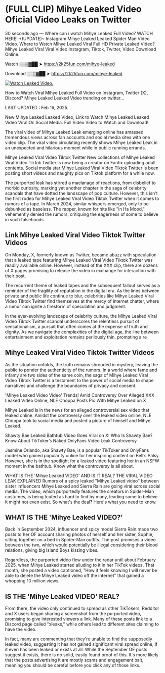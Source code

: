 # (FULL CLIP) Mihye Leaked Video Oficial Video Leaks on Twitter

30 seconds ago — Where can i watch Mihye Leaked Full Video? WATCH HERE! +(UPDATE)~ Instagram Mihye Leaked Leaked Spider Man Video Video. Where to Watch Mihye Leaked Viral Full HD Private Leaked Video? Mihye Leaked Viral Viral Video Instagram, Tiktok, Twitter, Video Download Online.

Watch ░░▒▓██ ➤ https://2k25fun.com/mihye-leaked

Download ░░▒▓██ ➤ https://2k25fun.com/mihye-leaked

[![Watch Leaked Video.](https://miro.medium.com/v2/resize:fit:828/format:webp/1*cilzJN44JGOrTw9NJCrNHA.gif "Watch Leaked Video")](https://2k25fun.com/mihye-leaked)

How to Watch Viral Mihye Leaked Full Video on Instagram, Twitter (X), Discord? Mihye Leaked Leaked Video trending on twitter...

LAST UPDATED : Feb 16, 2025.

New Mihye Leaked Leaked Video, Link to Watch Mihye Leaked Leaked Video Viral On Social Media. Full Video Video to Watch and Download!

The viral video of Mihye Leaked Leak emerging online has amassed tremendous views across fan accounts and social media sites with one video clip. The viral video circulating recently shows Mihye Leaked Leak in an unexpected and hilarious moment while in public running errands.

Mihye Leaked Viral Video Tiktok Twitter New collections of Mihye Leaked Viral Video Tiktok Twitter is now being a creator on Fanfix uploading adult contents. Social media star Mihye Leaked Viral Video Tiktok Twitter is been posting short videos and naughty pics on Tiktok platform for a while now.

The purported leak has stirred a maelanage of reactions, from disbelief to morbid curiosity, marking yet another chapter in the saga of celebrity scandals that have dotted the landscape of pop culture. However, this isn't the first rodeo for Mihye Leaked Viral Video Tiktok Twitter when it comes to rumors of a tape. In March 2024, similar whispers emerged, only to be debunked as baseless. The rapper, known for hits like "In Ha Mood," vehemently denied the rumors, critiquing the eagerness of some to believe in such falsehoods.

## Link Mihye Leaked Viral Video Tiktok Twitter Videos

On Monday, X, formerly known as Twitter, became abuzz with speculation that a leaked tape featuring Mihye Leaked Viral Video Tiktok Twitter was readily available online. However, instead of the XXX clip, there are dozens of X pages promising to release the video in exchange for interaction with their post.

The recurrent theme of leaked tapes and the subsequent fallout serves as a reminder of the fragility of reputation in the digital era. As the lines between private and public life continue to blur, celebrities like Mihye Leaked Viral Video Tiktok Twitter find themselves at the mercy of internet chatter, where a rumor can ignite a firestorm of speculation and judgment.

In the ever-evolving landscape of celebrity culture, the Mihye Leaked Viral Video Tiktok Twitter scandal underscores the relentless pursuit of sensationalism, a pursuit that often comes at the expense of truth and dignity. As we navigate the complexities of the digital age, the line between entertainment and exploitation remains perilously thin, prompting a re

##  Mihye Leaked Viral Video Tiktok Twitter Videos

As the situation unfolds, the truth remains shrouded in mystery, leaving the public to ponder the authenticity of the rumors. In a world where fame and infamy are two sides of the same coin, the saga of Mihye Leaked Viral Video Tiktok Twitter is a testament to the power of social media to shape narratives and challenge the boundaries of privacy and consent.

'Mihye Leaked Video Video' Trends! Amid Controversy Over Alleged XXX Leaked Video Online, NLE Choppa Posts Pic With Mihye Leaked on X

Mihye Leaked is in the news for an alleged controversial sex video that leaked online. Amidst the controversy over the leaked video online, NLE Choppa took to social media and posted a picture of himself and Mihye Leaked.

Shawty Bae Leaked Bathtub Video Goes Viral on X! Who Is Shawty Bae? Know About TikToker’s Naked OnlyFans Video Leak Controversy

Jasmine Orlando, aka Shawty Bae, is a popular TikToker and OnlyFans model who gained popularity online for her inspiring content on Bell’s Palsy. However, she is in the spotlight for a leaked video featuring her in an NSFW moment in the bathtub. Know what the controversy is all about.

WHAT IS THE 'Mihye Leaked VIDEO' AND IS IT REAL? THE VIRAL VIDEO LEAK EXPLAINED Rumors of a spicy leaked "Mihye Leaked video" between sister influencers Mihye Leaked and Sierra Rain are going viral across social media. The video, which purportedly features the creators in Spider-Man costumes, is being touted as hard to find by many, leading some to believe it might not even exist. So what's the deal? Here's what you need to know.

## WHAT IS THE 'Mihye Leaked VIDEO?'

Back in September 2024, influencer and spicy model Sierra Rain made two posts to her OF account sharing photos of herself and her sister, Sophie, sitting together on a bed in Spider-Man outfits. The post promises a video between the two, which would potentially be illegal considering their blood relations, giving big Island Boys kissing vibes.

Regardless, the purported video flew under the radar until about February 2025, when Mihye Leaked started alluding to it in her TikTok videos. That month, she posted a video captioned, "How it feels knowing I will never be able to delete the Mihye Leaked video off the internet" that gained a whopping 10 million views.

## IS THE 'Mihye Leaked VIDEO' REAL?

From there, the video only continued to spread as other TikTokers, Redditor and X users began sharing a screenshot from the purported video, promising to give interested viewers a link. Many of these posts link to a Discord page called "xleaks," while others lead to different sites claiming to have the video.

In fact, many are commenting that they're unable to find the supposedly leaked video, suggesting it has not gained significant viral spread online, if it even has been leaked or exists at all. While the September OF posts suggest it exists, there is no solid, easily found proof of this. It's more likely that the posts advertising it are mostly scams and engagement bait, meaning you should be careful before you click any of those links.